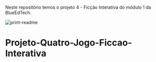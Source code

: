 Neste repositório temos o projeto 4 - Ficção Interativa do módulo 1 da BlueEdTech.

![print-readme](https://user-images.githubusercontent.com/106101973/179068444-25b9b8b6-a7de-4686-b163-ec80c6b6b1c3.png)

# Projeto-Quatro-Jogo-Ficcao-Interativa
